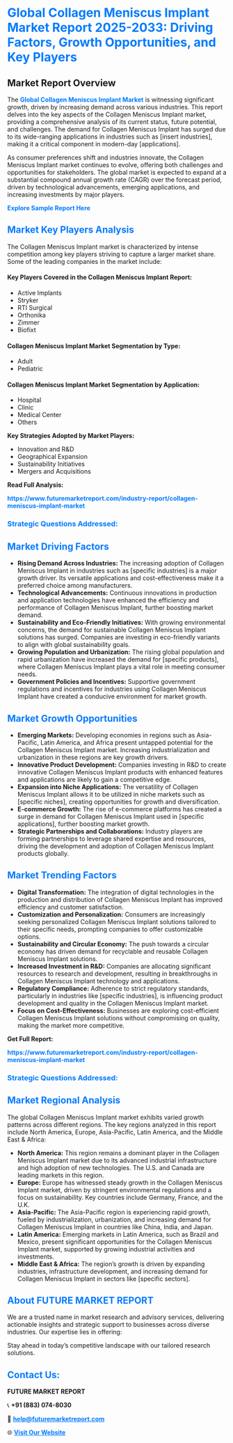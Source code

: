 <h1 style="color: #007BFF;">Global Collagen Meniscus Implant Market Report 2025-2033: Driving Factors, Growth Opportunities, and Key Players</h1>

<section id="overview">
<h2>Market Report Overview</h2>
<p>The <a href="https://www.futuremarketreport.com/industry-report/collagen-meniscus-implant-market" style="color: #007BFF; text-decoration: none;"><strong>Global Collagen Meniscus Implant Market</strong></a> is witnessing significant growth, driven by increasing demand across various industries. This report delves into the key aspects of the Collagen Meniscus Implant market, providing a comprehensive analysis of its current status, future potential, and challenges. The demand for Collagen Meniscus Implant has surged due to its wide-ranging applications in industries such as [insert industries], making it a critical component in modern-day [applications].</p>
<p>As consumer preferences shift and industries innovate, the Collagen Meniscus Implant market continues to evolve, offering both challenges and opportunities for stakeholders. The global market is expected to expand at a substantial compound annual growth rate (CAGR) over the forecast period, driven by technological advancements, emerging applications, and increasing investments by major players.</p>
</section>

<section id="overview">
<p><a href="https://www.futuremarketreport.com/request-sample/reportId=83926" style="color: #007BFF; text-decoration: none;"><strong>Explore Sample Report Here</strong></a></p>
</section>

<section id="key-players">
<h2 style="color: #007BFF;">Market Key Players Analysis</h2>
<p>The Collagen Meniscus Implant market is characterized by intense competition among key players striving to capture a larger market share. Some of the leading companies in the market include:</p>
<h4>Key Players Covered in the Collagen Meniscus Implant Report:</h4>
<ul><li>Active Implants</li><li>Stryker</li><li>RTI Surgical</li><li>Orthonika</li><li>Zimmer</li><li>Biofixt</li></ul>
<h4>Collagen Meniscus Implant Market Segmentation by Type:</h4>
<ul><li>Adult</li><li>Pediatric</li></ul>

<h4>Collagen Meniscus Implant Market Segmentation by Application:</h4>
<ul><li>Hospital</li><li>Clinic</li><li>Medical Center</li><li>Others</li></ul>
<p><strong>Key Strategies Adopted by Market Players:</strong></p>
<ul>
<li>Innovation and R&D</li>
<li>Geographical Expansion</li>
<li>Sustainability Initiatives</li>
<li>Mergers and Acquisitions</li>
</ul>
</section>

<section>
<p><strong>Read Full Analysis: </strong></p><a href="https://www.futuremarketreport.com/industry-report/collagen-meniscus-implant-market" style="color: #007BFF; text-decoration: none;"><strong>https://www.futuremarketreport.com/industry-report/collagen-meniscus-implant-market</strong></a>
<h3 style="color: #007BFF;">Strategic Questions Addressed:</h3>
</section>

<section id="driving-factors">
<h2 style="color: #007BFF;">Market Driving Factors</h2>
<ul>
<li><strong>Rising Demand Across Industries:</strong> The increasing adoption of Collagen Meniscus Implant in industries such as [specific industries] is a major growth driver. Its versatile applications and cost-effectiveness make it a preferred choice among manufacturers.</li>
<li><strong>Technological Advancements:</strong> Continuous innovations in production and application technologies have enhanced the efficiency and performance of Collagen Meniscus Implant, further boosting market demand.</li>
<li><strong>Sustainability and Eco-Friendly Initiatives:</strong> With growing environmental concerns, the demand for sustainable Collagen Meniscus Implant solutions has surged. Companies are investing in eco-friendly variants to align with global sustainability goals.</li>
<li><strong>Growing Population and Urbanization:</strong> The rising global population and rapid urbanization have increased the demand for [specific products], where Collagen Meniscus Implant plays a vital role in meeting consumer needs.</li>
<li><strong>Government Policies and Incentives:</strong> Supportive government regulations and incentives for industries using Collagen Meniscus Implant have created a conducive environment for market growth.</li>
</ul>
</section>

<section id="growth-opportunities">
<h2 style="color: #007BFF;">Market Growth Opportunities</h2>
<ul>
<li><strong>Emerging Markets:</strong> Developing economies in regions such as Asia-Pacific, Latin America, and Africa present untapped potential for the Collagen Meniscus Implant market. Increasing industrialization and urbanization in these regions are key growth drivers.</li>
<li><strong>Innovative Product Development:</strong> Companies investing in R&D to create innovative Collagen Meniscus Implant products with enhanced features and applications are likely to gain a competitive edge.</li>
<li><strong>Expansion into Niche Applications:</strong> The versatility of Collagen Meniscus Implant allows it to be utilized in niche markets such as [specific niches], creating opportunities for growth and diversification.</li>
<li><strong>E-commerce Growth:</strong> The rise of e-commerce platforms has created a surge in demand for Collagen Meniscus Implant used in [specific applications], further boosting market growth.</li>
<li><strong>Strategic Partnerships and Collaborations:</strong> Industry players are forming partnerships to leverage shared expertise and resources, driving the development and adoption of Collagen Meniscus Implant products globally.</li>
</ul>
</section>

<section id="trending-factors">
<h2 style="color: #007BFF;">Market Trending Factors</h2>
<ul>
<li><strong>Digital Transformation:</strong> The integration of digital technologies in the production and distribution of Collagen Meniscus Implant has improved efficiency and customer satisfaction.</li>
<li><strong>Customization and Personalization:</strong> Consumers are increasingly seeking personalized Collagen Meniscus Implant solutions tailored to their specific needs, prompting companies to offer customizable options.</li>
<li><strong>Sustainability and Circular Economy:</strong> The push towards a circular economy has driven demand for recyclable and reusable Collagen Meniscus Implant solutions.</li>
<li><strong>Increased Investment in R&D:</strong> Companies are allocating significant resources to research and development, resulting in breakthroughs in Collagen Meniscus Implant technology and applications.</li>
<li><strong>Regulatory Compliance:</strong> Adherence to strict regulatory standards, particularly in industries like [specific industries], is influencing product development and quality in the Collagen Meniscus Implant market.</li>
<li><strong>Focus on Cost-Effectiveness:</strong> Businesses are exploring cost-efficient Collagen Meniscus Implant solutions without compromising on quality, making the market more competitive.</li>
</ul>
</section>

<section>
<p><strong>Get Full Report: </strong></p><a href="https://www.futuremarketreport.com/industry-report/collagen-meniscus-implant-market" style="color: #007BFF; text-decoration: none;"><strong>https://www.futuremarketreport.com/industry-report/collagen-meniscus-implant-market</strong></a>
<h3 style="color: #007BFF;">Strategic Questions Addressed:</h3>
</section>


<section id="regional-analysis">
<h2 style="color: #007BFF;">Market Regional Analysis</h2>
<p>The global Collagen Meniscus Implant market exhibits varied growth patterns across different regions. The key regions analyzed in this report include North America, Europe, Asia-Pacific, Latin America, and the Middle East & Africa:</p>
<ul>
<li><strong>North America:</strong> This region remains a dominant player in the Collagen Meniscus Implant market due to its advanced industrial infrastructure and high adoption of new technologies. The U.S. and Canada are leading markets in this region.</li>
<li><strong>Europe:</strong> Europe has witnessed steady growth in the Collagen Meniscus Implant market, driven by stringent environmental regulations and a focus on sustainability. Key countries include Germany, France, and the U.K.</li>
<li><strong>Asia-Pacific:</strong> The Asia-Pacific region is experiencing rapid growth, fueled by industrialization, urbanization, and increasing demand for Collagen Meniscus Implant in countries like China, India, and Japan.</li>
<li><strong>Latin America:</strong> Emerging markets in Latin America, such as Brazil and Mexico, present significant opportunities for the Collagen Meniscus Implant market, supported by growing industrial activities and investments.</li>
<li><strong>Middle East & Africa:</strong> The region’s growth is driven by expanding industries, infrastructure development, and increasing demand for Collagen Meniscus Implant in sectors like [specific sectors].</li>
</ul>
</section>

<footer>
<h2 style="color: #007BFF;">About FUTURE MARKET REPORT</h2>
<p>We are a trusted name in market research and advisory services, delivering actionable insights and strategic support to businesses across diverse industries. Our expertise lies in offering:</p>

<p>Stay ahead in today’s competitive landscape with our tailored research solutions.</p>

<h2 style="color: #007BFF;">Contact Us:</h2>
<p><strong>FUTURE MARKET REPORT</strong></p>
<p>📞 <strong>+91 (883) 074-8030</strong></p>
<p>📧 <strong><a href="mailto:help@futuremarketreport.com" style="color: #007BFF;">help@futuremarketreport.com</a></strong></p>
<p>🌐 <strong><a href="https://www.futuremarketreport.com/" style="color: #007BFF;">Visit Our Website</a></strong></p>
</footer>